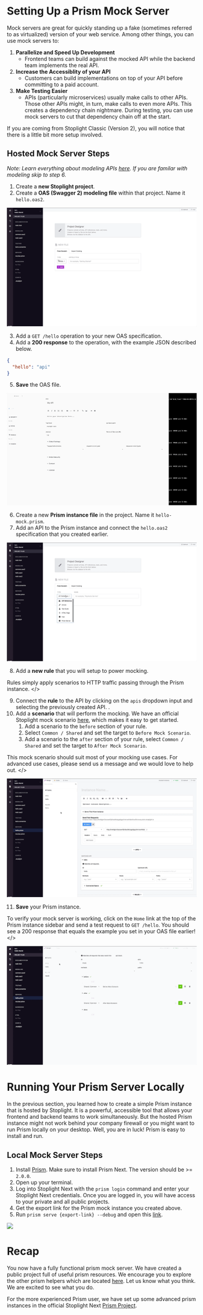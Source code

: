 # Setting Up a Prism Mock Server

Mock servers are great for quickly standing up a fake (sometimes referred to as virtualized) version of your web service. Among other things, you can use mock servers to:

1. **Parallelize and Speed Up Development** 
    - Frontend teams can build against the mocked API while the backend team implements the real API.
2. **Increase the Accessiblity of your API** 
    - Customers can build implementations on top of your API before committing to a paid account.
3. **Make Testing Easier** 
    - APIs (particularly microservices) usually make calls to other APIs. Those other APIs might, in turn, make calls to even more APIs. This creates a dependency chain nightmare. During testing, you can use mock servers to cut that dependency chain off at the start.

If you are coming from Stoplight Classic (Version 2), you will notice that there is a little bit more setup involved.

## Hosted Mock Server Steps

_Note: Learn everything about modeling APIs [here](../modeling/modeling-introduction.md). If you are familar with modeling skip to step 6._

1. Create a **new Stoplight project**.
2. Create a **OAS (Swagger 2) modeling file** within that project. Name it `hello.oas2`. 

![](../../assets/gifs/mock-hello-oas2.gif)

3. Add a `GET /hello` operation to your new OAS specification.
4. Add a **200 response** to the operation, with the example JSON described below. 
```json
{
  "hello": "api"
}
```
5. **Save** the OAS file.

![](../../assets/gifs/mock-get-hello-200.gif)

6. Create a new **Prism instance file** in the project. Name it `hello-mock.prism`.
7.  Add an API to the Prism instance and connect the `hello.oas2` specification that you created earlier.

![](../../assets/gifs/mock-hello-prism-api.gif)

8. Add a **new rule** that you will setup to power mocking. 

<callout> Rules simply apply scenarios to HTTP traffic passing through the Prism instance. </>

9. Connect the **rule** to the API by clicking on the  `apis` dropdown input and selecting the previously created API.   . 
10. Add a **scenario** that will perform the mocking. We have an official Stoplight mock scenario [here](https://next.stoplight.io/stoplight/prism?edit=%23%2Fscenarios%2Fmock), which makes it easy to get started.
    1. Add a scenario to the `before` section of your rule.
    2. Select `Common / Shared` and set the target to `Before Mock Scenario`.
    3. Add a scenario to the `after` section of your rule, select `Common / Shared` and set the target to `After Mock Scenario`.

<callout> This mock scenario should suit most of your mocking use cases. For advanced use cases, please send us a message and we would love to help out. </>

![](../../assets/gifs/mock-hello-prism-rule.gif)

11. **Save** your Prism instance. 

<callout> To verify your mock server is working, click on the `Home` link at the top of the Prism instance sidebar and send a test request to `GET /hello`. You should see a 200 response that equals the example you set in your OAS file earlier! </>

![](../../assets/gifs/mock-hello-prism.gif)

# Running Your Prism Server Locally

In the previous section, you learned how to create a simple Prism instance that is hosted by Stoplight. It is a powerful, accessible tool that allows your frontend and backend teams to work simultaneously. But the hosted Prism instance might not work behind your company firewall or you might want to run Prism locally on your desktop. Well, you are in luck! Prism is easy to install and run.

## Local Mock Server Steps

1. Install [Prism](https://github.com/stoplightio/prism). Make sure to install Prism Next. The version should be >= `2.0.0`.
2. Open up your terminal. 
3. Log into Stoplight Next with the `prism login` command and enter your Stoplight Next credentials. Once you are logged in, you will have access to your private and all public projects.
4. Get the export link for the Prism mock instance you created above.
5. Run `prism serve {export-link} --debug` and open this [link](http://localhost:4010/helloWorld).

![](../../assets/gifs/mock-hello-prism-local.gif)

# Recap

You now have a fully functional prism mock server. We have created a public project full of useful prism resources. We encourage you to explore the other prism helpers which are located [here](https://next.stoplight.io/stoplight/prism/blob/master/helpers.scenarios.yml). Let us know what you think. We are excited to see what you do.

For the more experienced Prism user, we have set up some advanced prism instances in the official Stoplight Next [Prism Project](https://next.stoplight.io/stoplight/prism).
